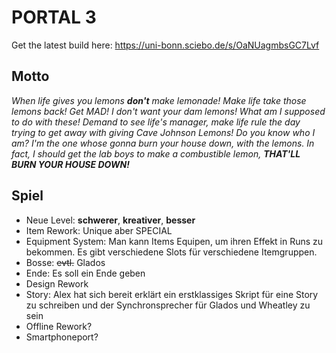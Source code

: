 # PORTAL 3

Get the latest build here: https://uni-bonn.sciebo.de/s/OaNUagmbsGC7Lvf

## Motto
*When life gives you lemons **don't** make lemonade! Make life take those lemons back! Get MAD! I don't want your dam lemons! What am I supposed to do with these! Demand to see life's manager, make life rule the day trying to get away with giving Cave Johnson Lemons! Do you know who I am? I'm the one whose gonna burn your house down, with the lemons. In fact, I should get the lab boys to make a combustible lemon, **THAT'LL BURN YOUR HOUSE DOWN!***

## Spiel
- Neue Level: **schwerer**, **kreativer**, **besser**
- Item Rework: Unique aber SPECIAL
- Equipment System: Man kann Items Equipen, um ihren Effekt in Runs zu bekommen. Es gibt verschiedene Slots für verschiedene Itemgruppen.
- Bosse: ~~evtl.~~ Glados 
- Ende: Es soll ein Ende geben
- Design Rework
- Story: Alex hat sich bereit erklärt ein erstklassiges Skript für eine Story zu schreiben und der Synchronsprecher für Glados und Wheatley zu sein
- Offline Rework?
- Smartphoneport?
